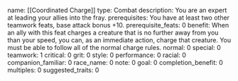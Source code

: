 name: [[Coordinated Charge]]
type: Combat
description: You are an expert at leading your allies into the fray.
prerequisites: You have at least two other teamwork feats, base attack bonus +10.
prerequisite_feats: 0
benefit: When an ally with this feat charges a creature that is no further away from you than your speed, you can, as an immediate action, charge that creature. You must be able to follow all of the normal charge rules.
normal: 0
special: 0
teamwork: 1
critical: 0
grit: 0
style: 0
performance: 0
racial: 0
companion_familiar: 0
race_name: 0
note: 0
goal: 0
completion_benefit: 0
multiples: 0
suggested_traits: 0
